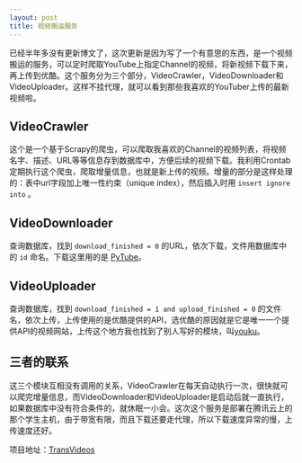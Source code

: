 ```yaml
---
layout: post
title: 视频搬运服务
---
```


已经半年多没有更新博文了，这次更新是因为写了一个有意思的东西，是一个视频搬运的服务，可以定时爬取YouTube上指定Channel的视频，将新视频下载下来，再上传到优酷。这个服务分为三个部分，VideoCrawler，VideoDownloader和VideoUploader。这样不挂代理，就可以看到那些我喜欢的YouTuber上传的最新视频啦。

## VideoCrawler
这个是一个基于Scrapy的爬虫，可以爬取我喜欢的Channel的视频列表，将视频名字、描述、URL等等信息存到数据库中，方便后续的视频下载。我利用Crontab定期执行这个爬虫，爬取增量信息，也就是新上传的视频。增量的部分是这样处理的：表中url字段加上唯一性约束（unique index），然后插入时用 `insert ignore into` 。

## VideoDownloader
查询数据库，找到 `download_finished = 0` 的URL，依次下载，文件用数据库中的 `id` 命名。下载这里用的是 [PyTube](https://github.com/nficano/pytube)。

## VideoUploader
查询数据库，找到 `download_finished = 1 and upload_finished = 0` 的文件名，依次上传，上传使用的是优酷提供的API，选优酷的原因就是它是唯一一个提供API的视频网站，上传这个地方我也找到了别人写好的模块，叫[youku](https://github.com/hanguokai/youku)。

## 三者的联系
这三个模块互相没有调用的关系，VideoCrawler在每天自动执行一次，很快就可以爬完增量信息，而VideoDownloader和VideoUploader是启动后就一直执行，如果数据库中没有符合条件的，就休眠一小会。这次这个服务是部署在腾讯云上的那个学生主机，由于带宽有限，而且下载还要走代理，所以下载速度异常的慢，上传速度还好。


项目地址：[TransVideos](https://github.com/prdwb/TransVideos)
